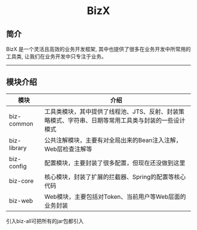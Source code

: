 # <center>BizX</center>



## 简介
BizX 是一个灵活且高效的业务开发框架, 其中也提供了很多在业务开发中所常用的工具类, 让我们在业务开发中只专注于业务。


-------------------------------------------------------------------------------

## 模块介绍

| 模块            | 介绍                                                  |
|---------------|-----------------------------------------------------|
| biz-common    | 工具类模块，其中提供了线程池、JTS、反射、封装策略模式、字符串、日期等常用工具类与封装的一些设计模式 |
| biz-library   | 公共注解模块，主要有对全局出来的Bean注入注解，Web层检查注解等                  |
| biz-config | 配置模块，主要封装了很多配置，但现在还没做到这里                            |
| biz-core   | 核心模块，封装了扩展的拦截器、Spring的配置等核心代码                       |
| biz-web    | Web模块，主要包括对Token、当前用户等Web层面的业务封装                    |

引入biz-all可把所有的jar包都引入

## 


